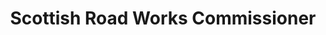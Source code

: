 ---
schema: default
title: Scottish Road Works Commissioner
description: public corporation controlled by Scottish Government
logo: ''
type:
- Other Scottish Govt agency
portal_url: ''
org_url: https://www.roadworks.scot/
twitter_handle: 
wikidata_qid: Q108837506
wdtk_id: 
---